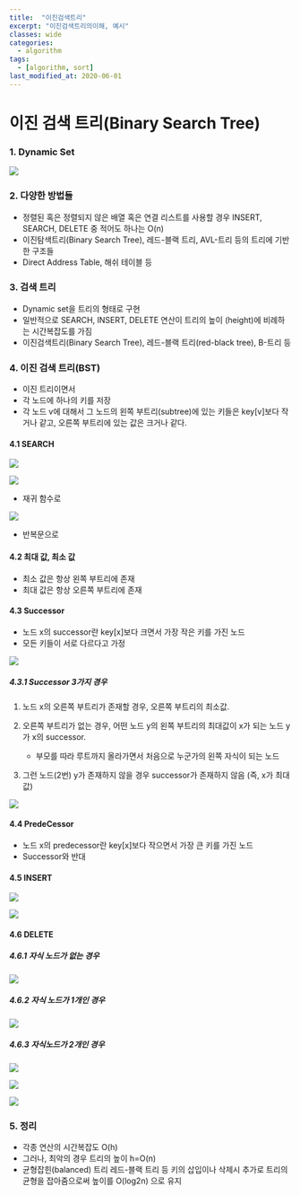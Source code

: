 ```yaml
---
title:  "이진검색트리"
excerpt: "이진검색트리의이해, 예시"
classes: wide
categories:
  - algorithm
tags:
  - [algorithm, sort]
last_modified_at: 2020-06-01
---
```








# 이진 검색 트리(Binary Search Tree)



### 1. Dynamic Set

![]({{site.url}}/assets/images/algo68.PNG)



### 2. 다양한 방법들

* 정렬된 혹은 정렬되지 않은 배열 혹은 연결 리스트를 사용할 경우 INSERT, SEARCH, DELETE 중 적어도 하나는 O(n) 
* 이진탐색트리(Binary Search Tree), 레드-블랙 트리, AVL-트리 등의 트리에 기반한 구조들 
* Direct Address Table, 해쉬 테이블 등



### 3. 검색 트리

* Dynamic set을 트리의 형태로 구현 
* 일반적으로 SEARCH, INSERT, DELETE 연산이 트리의 높이 (height)에 비례하는 시간복잡도를 가짐 
* 이진검색트리(Binary Search Tree), 레드-블랙 트리(red-black tree), B-트리 등



### 4. 이진 검색 트리(BST)

* 이진 트리이면서 
* 각 노드에 하나의 키를 저장 
* 각 노드 v에 대해서 그 노드의 왼쪽 부트리(subtree)에 있는 키들은 key[v]보다 작거나 같고, 오른쪽 부트리에 있는 값은 크거나 같다.

#### 4.1 SEARCH

![]({{site.url}}/assets/images/algo69.PNG)

![]({{site.url}}/assets/images/algo70.PNG)

* 재귀 함수로

![]({{site.url}}/assets/images/algo71.PNG)

* 반복문으로



#### 4.2 최대 값, 최소 값

* 최소 값은 항상 왼쪽 부트리에 존재
* 최대 값은 항상 오른쪽 부트리에 존재



#### 4.3 Successor

* 노드 x의 successor란 key[x]보다 크면서 가장 작은 키를 가진 노드
* 모든 키들이 서로 다르다고 가정

![]({{site.url}}/assets/images/algo72.PNG)



##### 4.3.1 Successor 3가지 경우

1. 노드 x의 오른쪽 부트리가 존재할 경우, 오른쪽 부트리의 최소값. 

2. 오른쪽 부트리가 없는 경우, 어떤 노드 y의 왼쪽 부트리의 최대값이 x가 되는 노드 y가 x의 successor.
   *  부모를 따라 루트까지 올라가면서 처음으로 누군가의 왼쪽 자식이 되는 노드

3. 그런 노드(2번) y가 존재하지 않을 경우 successor가 존재하지 않음 (즉, x가 최대값)

![]({{site.url}}/assets/images/algo73.PNG)



#### 4.4 PredeCessor

* 노드 x의 predecessor란 key[x]보다 작으면서 가장 큰 키를 가진 노드
* Successor와 반대



#### 4.5 INSERT

![]({{site.url}}/assets/images/algo74.PNG)

![]({{site.url}}/assets/images/algo75.PNG)



#### 4.6 DELETE

##### 4.6.1 자식 노드가 없는 경우

![]({{site.url}}/assets/images/algo76.PNG)



##### 4.6.2 자식 노드가 1개인 경우

![]({{site.url}}/assets/images/algo77.PNG)



##### 4.6.3 자식노드가 2개인 경우

![]({{site.url}}/assets/images/algo78.PNG)

![]({{site.url}}/assets/images/algo79.PNG)

![]({{site.url}}/assets/images/algo80.PNG)



### 5. 정리

* 각종 연산의 시간복잡도 O(h) 
* 그러나, 최악의 경우 트리의 높이 h=O(n) 
* 균형잡힌(balanced) 트리 레드-블랙 트리 등 키의 삽입이나 삭제시 추가로 트리의 균형을 잡아줌으로써 높이를 O(log2n) 으로 유지











